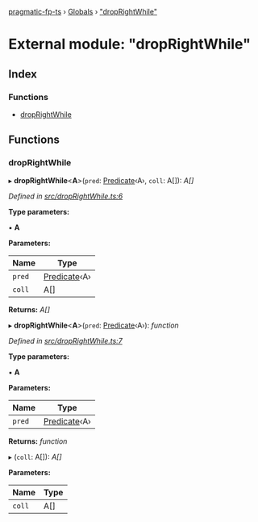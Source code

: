 [pragmatic-fp-ts](../README.md) › [Globals](../globals.md) › ["dropRightWhile"](_droprightwhile_.md)

# External module: "dropRightWhile"

## Index

### Functions

* [dropRightWhile](_droprightwhile_.md#droprightwhile)

## Functions

###  dropRightWhile

▸ **dropRightWhile**<**A**>(`pred`: [Predicate](_types_.md#predicate)‹A›, `coll`: A[]): *A[]*

*Defined in [src/dropRightWhile.ts:6](https://github.com/hermann-p/pragmatic-fp-ts/blob/1e5cfe0/src/dropRightWhile.ts#L6)*

**Type parameters:**

▪ **A**

**Parameters:**

Name | Type |
------ | ------ |
`pred` | [Predicate](_types_.md#predicate)‹A› |
`coll` | A[] |

**Returns:** *A[]*

▸ **dropRightWhile**<**A**>(`pred`: [Predicate](_types_.md#predicate)‹A›): *function*

*Defined in [src/dropRightWhile.ts:7](https://github.com/hermann-p/pragmatic-fp-ts/blob/1e5cfe0/src/dropRightWhile.ts#L7)*

**Type parameters:**

▪ **A**

**Parameters:**

Name | Type |
------ | ------ |
`pred` | [Predicate](_types_.md#predicate)‹A› |

**Returns:** *function*

▸ (`coll`: A[]): *A[]*

**Parameters:**

Name | Type |
------ | ------ |
`coll` | A[] |
